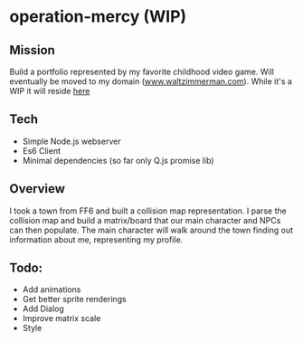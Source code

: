 # operation-mercy (WIP)

## Mission
Build a portfolio represented by my favorite childhood video game. Will eventually be moved to my domain (www.waltzimmerman.com). While it's a WIP it will reside [here](http://operationmercy-env.us-west-1.elasticbeanstalk.com/)

## Tech
- Simple Node.js webserver
- Es6 Client
- Minimal dependencies (so far only Q.js promise lib)

## Overview
I took a town from FF6 and built a collision map representation. I parse the collision map and build a matrix/board that our main character and NPCs can then populate. The main character will walk around the town finding out information about me, representing my profile.


## Todo:
- Add animations
- Get better sprite renderings
- Add Dialog
- Improve matrix scale
- Style